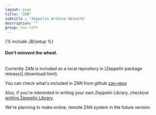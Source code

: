 ```yaml
---
layout: page
title: "ZAN"
subtitle : "Zeppelin Archive Network"
description: ""
group: nav-left
---
```

{% include JB/setup %}

#### Don't reinvent the wheel.

<br />
Currently ZAN is included as a local repository in [Zeppelin package release](./download.html).

You can check what's included in ZAN from github [zan-repo](https://github.com/NFLabs/zeppelin/tree/master/zan-repo)

Also, if you're interested in writing your own Zeppelin Library, checkout [writing Zeppelin Library](/docs/development/writingzeppelinlibrary.html).

We're planning to make online, remote ZAN system in the future version.